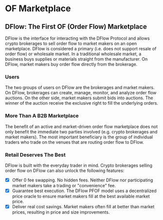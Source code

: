 # OF Marketplace

## DFlow: The First OF (Order Flow) Marketplace

DFlow is the interface for interacting with the DFlow Protocol and allows crypto brokerages to sell order flow to market makers on an open marketplace. DFlow is considered a primary (i.e. does not support resale of order flow) or wholesale market. In a traditional wholesale market, a business buys supplies or materials straight from the manufacturer. On DFlow, market makers buy order flow directly from the brokerage.

### Users

The two groups of users on DFlow are the brokerages and market makers. On DFlow, brokerages can create, manage, monitor, and analyze order flow auctions. On the other side, market makers submit bids into auctions. The winner of the auction receive the exclusive right to fill the underlying orders.

### More Than A B2B Marketplace

The benefit of an active and market-driven order flow marketplace does not only benefit the immediate two parties involved (e.g. crypto brokerages and market makers). The most important beneficiary is the group of individual traders who trade on the venues that are routing order flow to DFlow.

### Retail Deserves The Best

DFlow is built with the everyday trader in mind. Crypto brokerages selling order flow on DFlow can also unlock the following features:

- [x] Offer 0 fee swapping. No hidden fees. Neither DFlow nor participating market makers take a trading or "convenience" fee.
- [x] Guarantee best execution. The DFlow PFOF model uses a decentralized price oracle to ensure market makers fill at the best available market price.
- [x] Deliver real cost savings. Market makers often fill at better than market prices, resulting in price and size improvements.

<!-- !!! info "Get Started Today"

    If you are a crypto brokerage and is ready to get started with DFlow, check out the [onboarding guides]() or message us directly on Telegram. -->
